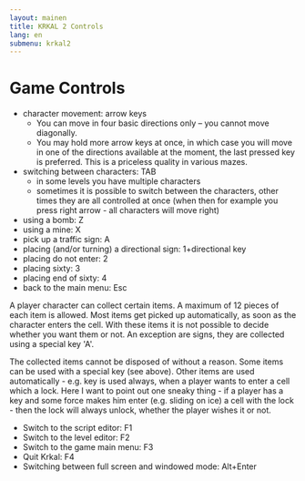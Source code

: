 ```yaml
---
layout: mainen
title: KRKAL 2 Controls
lang: en
submenu: krkal2
---
```

# Game Controls

* character movement: arrow keys 
  * You can move in four basic directions only – you cannot move diagonally.
  * You may hold more arrow keys at once, in which case you will move in one
of the directions available at the moment, the last pressed key is
preferred. This is a priceless quality in various mazes.
* switching between characters: TAB
  * in some levels you have multiple characters
  * sometimes it is possible to switch between the characters, other times they are all controlled at once
(when then for example you press right arrow - all characters will move right) 
* using a bomb: Z 
* using a mine: X 
* pick up a traffic sign: A 
* placing (and/or turning) a directional sign: 1+directional key 
* placing do not enter: 2 
* placing sixty: 3 
* placing end of sixty: 4 
* back to the main menu: Esc

A player character can collect certain items. A maximum of 12 pieces
of each item is allowed. Most items get picked up automatically, as soon
as the character enters the cell. With these items it is not possible to
decide whether you want them or not. An exception are signs, they are
collected using a special key 'A'.

The collected items cannot be disposed of without a reason. Some items
can be used with a special key (see above). Other items are used
automatically - e.g. key is used always, when a player wants to enter
a cell which a lock. Here I want to point out one sneaky thing - if
a player has a key and some force makes him enter (e.g. sliding on ice)
a cell with the lock - then the lock will always unlock, whether the player
wishes it or not. 

* Switch to the script editor: F1
* Switch to the level editor: F2
* Switch to the game main menu: F3
* Quit Krkal: F4
* Switching between full screen and windowed mode: Alt+Enter
